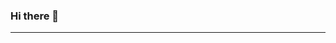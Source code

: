 ### Hi there 👋
---

<!--
  I'm currently working on my car which has got a unintended misfiring system
-->
